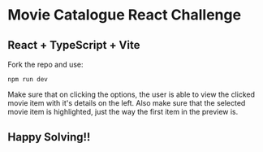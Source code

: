 # Movie Catalogue React Challenge

## React + TypeScript + Vite

Fork the repo and use:

```npm run dev```

Make sure that on clicking the options, the user is able to view the clicked movie item with it's details on the left.
Also make sure that the selected movie item is highlighted, just the way the first item in the preview is.

## Happy Solving!!
